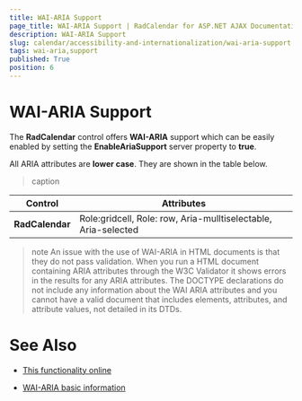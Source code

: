 ```yaml
---
title: WAI-ARIA Support
page_title: WAI-ARIA Support | RadCalendar for ASP.NET AJAX Documentation
description: WAI-ARIA Support
slug: calendar/accessibility-and-internationalization/wai-aria-support
tags: wai-aria,support
published: True
position: 6
---
```


# WAI-ARIA Support


The **RadCalendar** control offers **WAI-ARIA** support which can be easily enabled by setting the **EnableAriaSupport** server property to **true**.

All ARIA attributes are **lower case**. They are shown in the table below.


>caption  

|  Control  |  Attributes  |
| ------ | ------ |
| **RadCalendar** | Role:gridcell, Role: row, Aria-mulltiselectable, Aria-selected |


>note 
An issue with the use of WAI-ARIA in HTML documents is that they do not pass validation. When you run a HTML document containing ARIA attributes through the W3C Validator it shows errors in the results for any ARIA attributes. The DOCTYPE declarations do not include any information about the WAI ARIA attributes and you cannot have a valid document that includes elements, attributes, and attribute values, not detailed in its DTDs.
>


# See Also

 * [This functionality online](https://demos.telerik.com/aspnet-ajax/calendar/examples/functionality/waiariasupport/defaultcs.aspx)

 * [WAI-ARIA basic information](https://www.w3.org/WAI/intro/aria)
